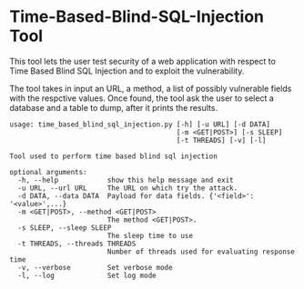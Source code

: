 # Time-Based-Blind-SQL-Injection Tool

This tool lets the user test security of a web application with respect to Time Based Blind SQL Injection and to exploit the vulnerability.

The tool takes in input an URL, a method, a list of possibly vulnerable fields with the respctive values.
Once found, the tool ask the user to select a database and a table to dump, after it prints the results.

```
usage: time_based_blind_sql_injection.py [-h] [-u URL] [-d DATA]
                                         [-m <GET|POST>] [-s SLEEP]
                                         [-t THREADS] [-v] [-l]

Tool used to perform time based blind sql injection

optional arguments:
  -h, --help            show this help message and exit
  -u URL, --url URL     The URL on which try the attack.
  -d DATA, --data DATA  Payload for data fields. {'<field>': '<value>',...}
  -m <GET|POST>, --method <GET|POST>
                        The method <GET|POST>.
  -s SLEEP, --sleep SLEEP
                        The sleep time to use
  -t THREADS, --threads THREADS
                        Number of threads used for evaluating response time
  -v, --verbose         Set verbose mode
  -l, --log             Set log mode

```
